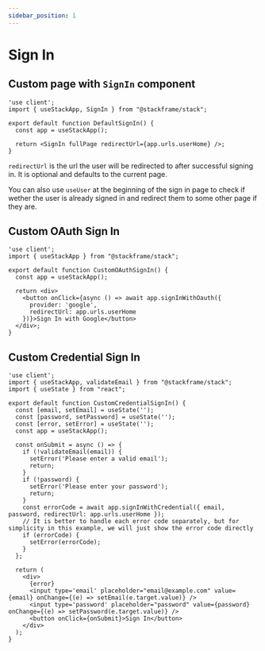 ```yaml
---
sidebar_position: 1
---
```


# Sign In

## Custom page with `SignIn` component

```tsx
'use client';
import { useStackApp, SignIn } from "@stackframe/stack";

export default function DefaultSignIn() {
  const app = useStackApp();

  return <SignIn fullPage redirectUrl={app.urls.userHome} />;
}
```

`redirectUrl` is the url the user will be redirected to after successful signing in. It is optional and defaults to the current page. 

You can also use `useUser` at the beginning of the sign in page to check if wether the user is already signed in and redirect them to some other page if they are.


## Custom OAuth Sign In

```tsx
'use client';
import { useStackApp } from "@stackframe/stack";

export default function CustomOAuthSignIn() {
  const app = useStackApp();

  return <div>
    <button onClick={async () => await app.signInWithOauth({ 
      provider: 'google', 
      redirectUrl: app.urls.userHome
    })}>Sign In with Google</button>
  </div>;
}
```

## Custom Credential Sign In

```tsx
'use client';
import { useStackApp, validateEmail } from "@stackframe/stack";
import { useState } from "react";

export default function CustomCredentialSignIn() {
  const [email, setEmail] = useState('');
  const [password, setPassword] = useState('');
  const [error, setError] = useState('');
  const app = useStackApp();

  const onSubmit = async () => {
    if (!validateEmail(email)) {
      setError('Please enter a valid email');
      return;
    }
    if (!password) {
      setError('Please enter your password');
      return;
    }
    const errorCode = await app.signInWithCredential({ email, password, redirectUrl: app.urls.userHome });
    // It is better to handle each error code separately, but for simplicity in this example, we will just show the error code directly
    if (errorCode) {
      setError(errorCode);
    }
  };
  
  return (
    <div>
      {error}
      <input type='email' placeholder="email@example.com" value={email} onChange={(e) => setEmail(e.target.value)} />
      <input type='password' placeholder="password" value={password} onChange={(e) => setPassword(e.target.value)} />
      <button onClick={onSubmit}>Sign In</button>
    </div>
  );
}
```